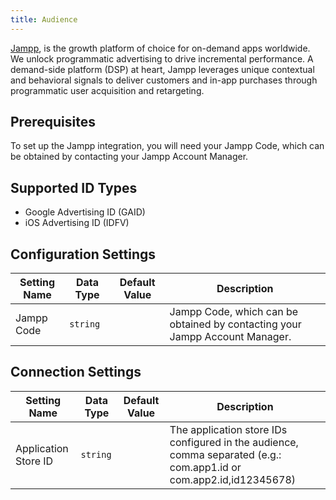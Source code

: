```yaml
---
title: Audience
---
```


[Jampp](http://jampp.com), is the growth platform of choice for on-demand apps worldwide. We unlock programmatic advertising to drive incremental performance. A demand-side platform (DSP) at heart, Jampp leverages unique contextual and behavioral signals to deliver customers and in-app purchases through programmatic user acquisition and retargeting.

## Prerequisites

To set up the Jampp integration, you will need your Jampp Code, which can be obtained by contacting your Jampp Account Manager.

## Supported ID Types

* Google Advertising ID (GAID)
* iOS Advertising ID (IDFV)

## Configuration Settings

| Setting Name| Data Type | Default Value | Description |
|-------------|----------|----------------|-----------------|
| Jampp Code | `string` | | Jampp Code, which can be obtained by contacting your Jampp Account Manager. |

## Connection Settings

Setting Name | Data Type | Default Value | Description 
|---|---|---|---
Application Store ID | `string` | | The application store IDs configured in the audience, comma separated (e.g.: com.app1.id or com.app2.id,id12345678)

